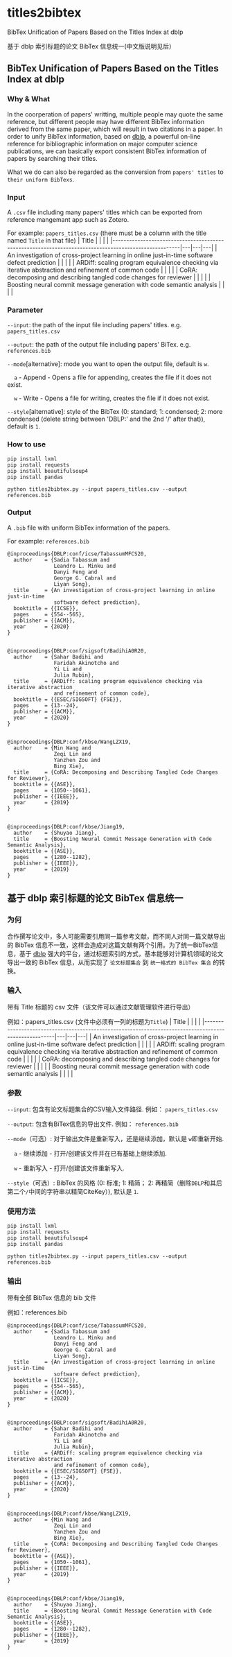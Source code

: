 # titles2bibtex
BibTex Unification of Papers Based on the Titles Index at dblp

基于 dblp 索引标题的论文 BibTex 信息统一(中文版说明见后）

## BibTex Unification of Papers Based on the Titles Index at dblp

### Why & What
In the coorperation of papers' writting, multiple people may quote the same reference, but different people may have different BibTex information derived from the same paper, which will result in two citations in a paper. In order to unify BibTex information, based on [dblp](https://dblp.org/), a powerful on-line reference for bibliographic information on major computer science publications,  we can basically export consistent BibTex information of papers by searching their titles. 

What we do can also be regarded as the conversion from `papers' titles` to `their uniform BibTexs`.

### Input
A `.csv` file including many papers' titles which can be exported from reference mangemant app such as Zotero.

For example: `papers_titles.csv` (there must be a column with the title named `Title` in that file)
| Title                                                                                                |   |   |   |
|------------------------------------------------------------------------------------------------------|---|---|---|
| An investigation of cross\-project learning in online just\-in\-time software defect prediction      |   |   |   |
| ARDiff: scaling program equivalence checking via iterative abstraction and refinement of common code |   |   |   |
| CoRA: decomposing and describing tangled code changes for reviewer                                   |   |   |   |
| Boosting neural commit message generation with code semantic analysis                                |   |   |   |


### Parameter
`--input`: the path of the input file including papers\' titles. e.g. `papers_titles.csv`

`--output`: the path of the output file including papers\' BiTex. e.g. `references.bib`

`--mode`[alternative]: mode you want to open the output file, default is `w`.

&nbsp;&nbsp;&nbsp;&nbsp;`a` - Append - Opens a file for appending, creates the file if it does not exist.

&nbsp;&nbsp;&nbsp;&nbsp;`w` - Write - Opens a file for writing, creates the file if it does not exist.

`--style`[alternative]: style of the BibTex (0: standard; 1: condensed; 2: more condensed (delete string between 'DBLP:' and the 2nd '/' after that)), default is `1`.

### How to use
```
pip install lxml
pip install requests
pip install beautifulsoup4
pip install pandas

python titles2bibtex.py --input papers_titles.csv --output references.bib
```

### Output
A `.bib` file with uniform BibTex information of the papers.

For example: `references.bib`

```
@inproceedings{DBLP:conf/icse/TabassumMFCS20,
  author    = {Sadia Tabassum and
               Leandro L. Minku and
               Danyi Feng and
               George G. Cabral and
               Liyan Song},
  title     = {An investigation of cross-project learning in online just-in-time
               software defect prediction},
  booktitle = {{ICSE}},
  pages     = {554--565},
  publisher = {{ACM}},
  year      = {2020}
}


@inproceedings{DBLP:conf/sigsoft/BadihiA0R20,
  author    = {Sahar Badihi and
               Faridah Akinotcho and
               Yi Li and
               Julia Rubin},
  title     = {ARDiff: scaling program equivalence checking via iterative abstraction
               and refinement of common code},
  booktitle = {{ESEC/SIGSOFT} {FSE}},
  pages     = {13--24},
  publisher = {{ACM}},
  year      = {2020}
}


@inproceedings{DBLP:conf/kbse/WangLZX19,
  author    = {Min Wang and
               Zeqi Lin and
               Yanzhen Zou and
               Bing Xie},
  title     = {CoRA: Decomposing and Describing Tangled Code Changes for Reviewer},
  booktitle = {{ASE}},
  pages     = {1050--1061},
  publisher = {{IEEE}},
  year      = {2019}
}


@inproceedings{DBLP:conf/kbse/Jiang19,
  author    = {Shuyao Jiang},
  title     = {Boosting Neural Commit Message Generation with Code Semantic Analysis},
  booktitle = {{ASE}},
  pages     = {1280--1282},
  publisher = {{IEEE}},
  year      = {2019}
}
```


## 基于 dblp 索引标题的论文 BibTex 信息统一

### 为何
合作撰写论文中，多人可能需要引用同一篇参考文献，而不同人对同一篇文献导出的 BibTex 信息不一致，这样会造成对这篇文献有两个引用。为了统一BibTex信息，基于 [dblp](https://dblp.org/) 强大的平台，通过标题索引的方式，基本能够对计算机领域的论文导出一致的 BibTex 信息，从而实现了 `论文标题集合` 到 `统一格式的 BibTex 集合` 的转换。

### 输入
带有 Title 标题的 csv 文件（该文件可以通过文献管理软件进行导出）

例如：papers_titles.csv (文件中必须有一列的标题为`Title`)
| Title                                                                                                |   |   |   |
|------------------------------------------------------------------------------------------------------|---|---|---|
| An investigation of cross\-project learning in online just\-in\-time software defect prediction      |   |   |   |
| ARDiff: scaling program equivalence checking via iterative abstraction and refinement of common code |   |   |   |
| CoRA: decomposing and describing tangled code changes for reviewer                                   |   |   |   |
| Boosting neural commit message generation with code semantic analysis                                |   |   |   |


### 参数
`--input`: 包含有论文标题集合的CSV输入文件路径. 例如： `papers_titles.csv`

`--output`: 包含有BiTex信息的导出文件. 例如： `references.bib`

`--mode`（可选）: 对于输出文件是重新写入，还是继续添加，默认是 `w`即重新开始.

&nbsp;&nbsp;&nbsp;&nbsp;`a` - 继续添加 - 打开/创建该文件并在已有基础上继续添加.

&nbsp;&nbsp;&nbsp;&nbsp;`w` - 重新写入 - 打开/创建该文件重新写入.

`--style`（可选）: BibTex 的风格 (0: 标准; 1: 精简； 2: 再精简（删除`DBLP`和其后第二个`/`中间的字符串以精简CiteKey）), 默认是 `1`.

### 使用方法
```
pip install lxml
pip install requests
pip install beautifulsoup4
pip install pandas

python titles2bibtex.py --input papers_titles.csv --output references.bib

```


### 输出
带有全部 BibTex 信息的 bib 文件

例如：references.bib
```
@inproceedings{DBLP:conf/icse/TabassumMFCS20,
  author    = {Sadia Tabassum and
               Leandro L. Minku and
               Danyi Feng and
               George G. Cabral and
               Liyan Song},
  title     = {An investigation of cross-project learning in online just-in-time
               software defect prediction},
  booktitle = {{ICSE}},
  pages     = {554--565},
  publisher = {{ACM}},
  year      = {2020}
}


@inproceedings{DBLP:conf/sigsoft/BadihiA0R20,
  author    = {Sahar Badihi and
               Faridah Akinotcho and
               Yi Li and
               Julia Rubin},
  title     = {ARDiff: scaling program equivalence checking via iterative abstraction
               and refinement of common code},
  booktitle = {{ESEC/SIGSOFT} {FSE}},
  pages     = {13--24},
  publisher = {{ACM}},
  year      = {2020}
}


@inproceedings{DBLP:conf/kbse/WangLZX19,
  author    = {Min Wang and
               Zeqi Lin and
               Yanzhen Zou and
               Bing Xie},
  title     = {CoRA: Decomposing and Describing Tangled Code Changes for Reviewer},
  booktitle = {{ASE}},
  pages     = {1050--1061},
  publisher = {{IEEE}},
  year      = {2019}
}


@inproceedings{DBLP:conf/kbse/Jiang19,
  author    = {Shuyao Jiang},
  title     = {Boosting Neural Commit Message Generation with Code Semantic Analysis},
  booktitle = {{ASE}},
  pages     = {1280--1282},
  publisher = {{IEEE}},
  year      = {2019}
}
```


